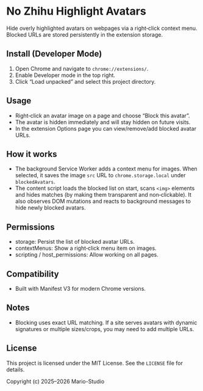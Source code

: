 # No Zhihu Highlight Avatars

Hide overly highlighted avatars on webpages via a right‑click context menu. Blocked URLs are stored persistently in the extension storage.

## Install (Developer Mode)

1. Open Chrome and navigate to `chrome://extensions/`.
2. Enable Developer mode in the top right.
3. Click “Load unpacked” and select this project directory.

## Usage

- Right‑click an avatar image on a page and choose “Block this avatar”.
- The avatar is hidden immediately and will stay hidden on future visits.
- In the extension Options page you can view/remove/add blocked avatar URLs.

## How it works

- The background Service Worker adds a context menu for images. When selected, it saves the image `src` URL to `chrome.storage.local` under `blockedAvatars`.
- The content script loads the blocked list on start, scans `<img>` elements and hides matches (by making them transparent and non‑clickable). It also observes DOM mutations and reacts to background messages to hide newly blocked avatars.

## Permissions

- storage: Persist the list of blocked avatar URLs.
- contextMenus: Show a right‑click menu item on images.
- scripting / host_permissions: Allow working on all pages.

## Compatibility

- Built with Manifest V3 for modern Chrome versions.

## Notes

- Blocking uses exact URL matching. If a site serves avatars with dynamic signatures or multiple sizes/crops, you may need to add multiple URLs.

## License

This project is licensed under the MIT License. See the `LICENSE` file for details.

Copyright (c) 2025–2026 Mario-Studio
